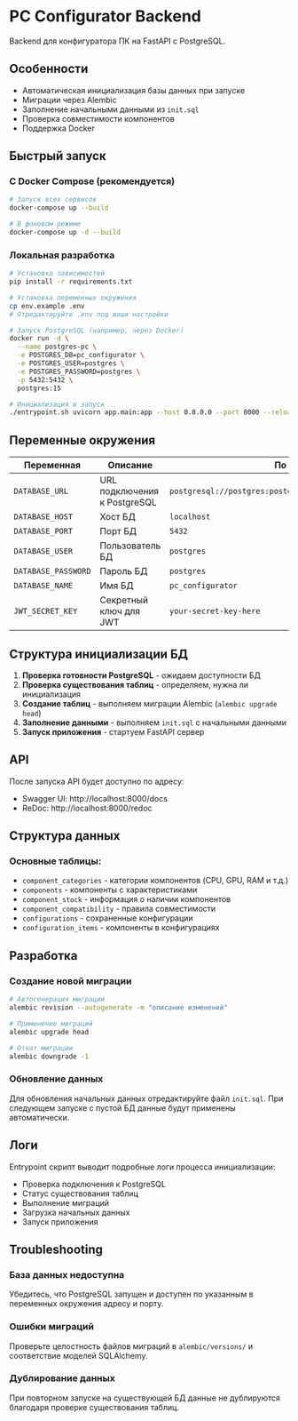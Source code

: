 # PC Configurator Backend

Backend для конфигуратора ПК на FastAPI с PostgreSQL.

## Особенности

- Автоматическая инициализация базы данных при запуске
- Миграции через Alembic
- Заполнение начальными данными из `init.sql`
- Проверка совместимости компонентов
- Поддержка Docker

## Быстрый запуск

### С Docker Compose (рекомендуется)

```bash
# Запуск всех сервисов
docker-compose up --build

# В фоновом режиме
docker-compose up -d --build
```

### Локальная разработка

```bash
# Установка зависимостей
pip install -r requirements.txt

# Установка переменных окружения
cp env.example .env
# Отредактируйте .env под ваши настройки

# Запуск PostgreSQL (например, через Docker)
docker run -d \
  --name postgres-pc \
  -e POSTGRES_DB=pc_configurator \
  -e POSTGRES_USER=postgres \
  -e POSTGRES_PASSWORD=postgres \
  -p 5432:5432 \
  postgres:15

# Инициализация и запуск
./entrypoint.sh uvicorn app.main:app --host 0.0.0.0 --port 8000 --reload
```

## Переменные окружения

| Переменная | Описание | По умолчанию |
|------------|----------|--------------|
| `DATABASE_URL` | URL подключения к PostgreSQL | `postgresql://postgres:postgres@localhost:5432/pc_configurator` |
| `DATABASE_HOST` | Хост БД | `localhost` |
| `DATABASE_PORT` | Порт БД | `5432` |
| `DATABASE_USER` | Пользователь БД | `postgres` |
| `DATABASE_PASSWORD` | Пароль БД | `postgres` |
| `DATABASE_NAME` | Имя БД | `pc_configurator` |
| `JWT_SECRET_KEY` | Секретный ключ для JWT | `your-secret-key-here` |

## Структура инициализации БД

1. **Проверка готовности PostgreSQL** - ожидаем доступности БД
2. **Проверка существования таблиц** - определяем, нужна ли инициализация
3. **Создание таблиц** - выполняем миграции Alembic (`alembic upgrade head`)
4. **Заполнение данными** - выполняем `init.sql` с начальными данными
5. **Запуск приложения** - стартуем FastAPI сервер

## API

После запуска API будет доступно по адресу:
- Swagger UI: http://localhost:8000/docs
- ReDoc: http://localhost:8000/redoc

## Структура данных

### Основные таблицы:
- `component_categories` - категории компонентов (CPU, GPU, RAM и т.д.)
- `components` - компоненты с характеристиками
- `component_stock` - информация о наличии компонентов
- `component_compatibility` - правила совместимости
- `configurations` - сохраненные конфигурации
- `configuration_items` - компоненты в конфигурациях

## Разработка

### Создание новой миграции

```bash
# Автогенерация миграции
alembic revision --autogenerate -m "описание изменений"

# Применение миграций
alembic upgrade head

# Откат миграции
alembic downgrade -1
```

### Обновление данных

Для обновления начальных данных отредактируйте файл `init.sql`. При следующем запуске с пустой БД данные будут применены автоматически.

## Логи

Entrypoint скрипт выводит подробные логи процесса инициализации:
- Проверка подключения к PostgreSQL
- Статус существования таблиц
- Выполнение миграций
- Загрузка начальных данных
- Запуск приложения

## Troubleshooting

### База данных недоступна
Убедитесь, что PostgreSQL запущен и доступен по указанным в переменных окружения адресу и порту.

### Ошибки миграций
Проверьте целостность файлов миграций в `alembic/versions/` и соответствие моделей SQLAlchemy.

### Дублирование данных
При повторном запуске на существующей БД данные не дублируются благодаря проверке существования таблиц. 